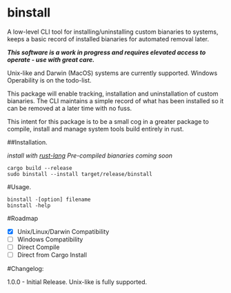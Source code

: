 # binstall
A low-level CLI tool for installing/uninstalling custom bianaries to systems, keeps a basic record of installed bianaries for automated removal later.

***This software is a work in progress and requires _elevated access_ to operate - use with great care.***

Unix-like and Darwin (MacOS) systems are currently supported. Windows Operability is on the todo-list. 

This package will enable tracking, installation and uninstallation of custom bianaries. The CLI maintains a simple record of what has been installed so it can be removed at a later time with no fuss.

This intent for this package is to be a small cog in a greater package to compile, install and manage system tools build entirely in rust.

##Installation.

*install with [rust-lang](https://www.rust-lang.org)* *Pre-compiled bianaries coming soon*

```
cargo build --release
sudo binstall --install target/release/binstall
```

#Usage.
```
binstall -[option] filename
binstall -help
```

#Roadmap
- [x] Unix/Linux/Darwin Compatibility 
- [ ] Windows Compatibility
- [ ] Direct Compile 
- [ ] Direct from Cargo Install

#Changelog:


1.0.0 - Initial Release. Unix-like is fully supported.
